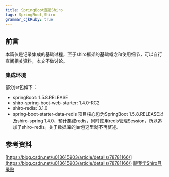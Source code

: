 ```yaml
---
title: SpringBoot邂逅Shiro
tags: SpringBoot,Shiro
grammar_cjkRuby: true
---
```

## 前言
本篇仅是记录集成的基础过程，至于shiro框架的基础概念和使用细节，可以自行查阅相关资料，本文不做讨论。

###  集成环境
部分jar包如下：
- springBoot: 1.5.8.RELEASE
- shiro-spring-boot-web-starter: 1.4.0-RC2
- shiro-redis: 3.1.0
- spring-boot-starter-data-redis
项目核心包为SpringBoot 1.5.8.RELEASE以及shiro-spring 1.4.0，预计集成redis，同时使用redis管理Session，所以追加了shiro-redis。关于数据库的jar包这里就不再赘述。


## 参考资料
[https://blog.csdn.net/u013615903/article/details/78781166/](https://blog.csdn.net/u013615903/article/details/78781166/)
[跟我学Shiro目录贴](http://jinnianshilongnian.iteye.com/blog/2018398)